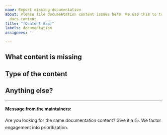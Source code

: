 ```yaml
---
name: Report missing documentation
about: Please file documentation content issues here. We use this to track missing
  docs content.
title: "[Content Gap]"
labels: documentation
assignees: ''

---
```


## What content is missing
<!-- Help us to understand your request in context -->


## Type of the content

## Anything else?
<!-- Do you have exactly anything in mind you are looking for -->

---
#### Message from the maintainers:
Are you looking for the same documentation content? Give it a :thumbsup:. We factor engagement into prioritization.